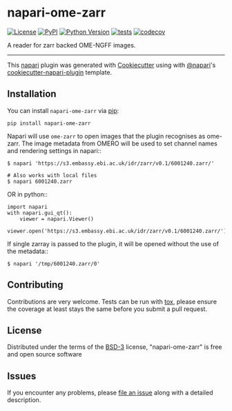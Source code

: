 # napari-ome-zarr

[![License](https://img.shields.io/pypi/l/napari-ome-zarr.svg?color=green)](https://github.com/ome/napari-ome-zarr/raw/master/LICENSE)
[![PyPI](https://img.shields.io/pypi/v/napari-ome-zarr.svg?color=green)](https://pypi.org/project/napari-ome-zarr)
[![Python Version](https://img.shields.io/pypi/pyversions/napari-ome-zarr.svg?color=green)](https://python.org)
[![tests](https://github.com/ome/napari-ome-zarr/workflows/tests/badge.svg)](https://github.com/ome/napari-ome-zarr/actions)
[![codecov](https://codecov.io/gh/ome/napari-ome-zarr/branch/master/graph/badge.svg)](https://codecov.io/gh/ome/napari-ome-zarr)

A reader for zarr backed OME-NGFF images.

----------------------------------

This [napari] plugin was generated with [Cookiecutter] using with [@napari]'s [cookiecutter-napari-plugin] template.

<!--
Don't miss the full getting started guide to set up your new package:
https://github.com/napari/cookiecutter-napari-plugin#getting-started

and review the napari docs for plugin developers:
https://napari.org/docs/plugins/index.html
-->

## Installation

You can install `napari-ome-zarr` via [pip]:

    pip install napari-ome-zarr

Napari will use `ome-zarr` to open images that the plugin recognises as ome-zarr.
The image metadata from OMERO will be used to set channel names and rendering settings
in napari::

    $ napari 'https://s3.embassy.ebi.ac.uk/idr/zarr/v0.1/6001240.zarr/'

    # Also works with local files
    $ napari 6001240.zarr

OR in python::

    import napari
    with napari.gui_qt():
        viewer = napari.Viewer()
        viewer.open('https://s3.embassy.ebi.ac.uk/idr/zarr/v0.1/6001240.zarr/')

If single zarray is passed to the plugin, it will be opened without the use of
the metadata::

    $ napari '/tmp/6001240.zarr/0'

## Contributing

Contributions are very welcome. Tests can be run with [tox], please ensure
the coverage at least stays the same before you submit a pull request.

## License

Distributed under the terms of the [BSD-3] license,
"napari-ome-zarr" is free and open source software

## Issues

If you encounter any problems, please [file an issue] along with a detailed description.

[napari]: https://github.com/napari/napari
[Cookiecutter]: https://github.com/audreyr/cookiecutter
[@napari]: https://github.com/napari
[MIT]: http://opensource.org/licenses/MIT
[BSD-3]: http://opensource.org/licenses/BSD-3-Clause
[GNU GPL v3.0]: http://www.gnu.org/licenses/gpl-3.0.txt
[GNU LGPL v3.0]: http://www.gnu.org/licenses/lgpl-3.0.txt
[Apache Software License 2.0]: http://www.apache.org/licenses/LICENSE-2.0
[Mozilla Public License 2.0]: https://www.mozilla.org/media/MPL/2.0/index.txt
[cookiecutter-napari-plugin]: https://github.com/napari/cookiecutter-napari-plugin
[file an issue]: https://github.com/ome/napari-ome-zarr/issues
[napari]: https://github.com/napari/napari
[tox]: https://tox.readthedocs.io/en/latest/
[pip]: https://pypi.org/project/pip/
[PyPI]: https://pypi.org/
